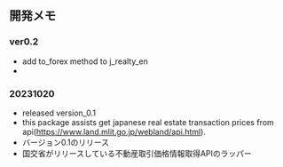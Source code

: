 ## 開発メモ


### ver0.2

- add to_forex method to j_realty_en
- 


### 20231020

- released version_0.1
- this package assists get japanese real estate transaction prices from api(https://www.land.mlit.go.jp/webland/api.html).
- バージョン0.1のリリース
- 国交省がリリースしている不動産取引価格情報取得APIのラッパー
    
